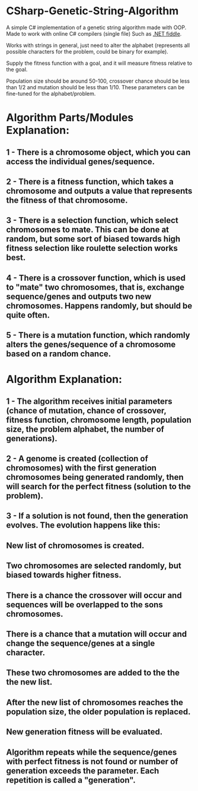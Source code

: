 # CSharp-Genetic-String-Algorithm
A simple C# implementation of a genetic string algorithm made with OOP. Made to work with online C# compilers (single file)
Such as [.NET fiddle](https://dotnetfiddle.net/).

Works with strings in general, just need to alter the alphabet (represents all possible characters for the problem, could be binary for example).

Supply the fitness function with a goal, and it will measure fitness relative to the goal.

Population size should be around 50-100, crossover chance should be less than 1/2 and mutation should be less than 1/10. These parameters can be fine-tuned for the alphabet/problem.

# Algorithm Parts/Modules Explanation:

## 1 - There is a chromosome object, which you can access the individual genes/sequence.
## 2 - There is a fitness function, which takes a chromosome and outputs a value that represents the fitness of that chromosome.
## 3 - There is a selection function, which select chromosomes to mate. This can be done at random, but some sort of biased towards high fitness selection like roulette selection works best.
## 4 - There is a crossover function, which is used to "mate" two chromosomes, that is, exchange sequence/genes and outputs two new chromosomes. Happens randomly, but should be quite often.
## 5 - There is a mutation function, which randomly alters the genes/sequence of a chromosome based on a random chance.

# Algorithm Explanation:

## 1 - The algorithm receives initial parameters (chance of mutation, chance of crossover, fitness function, chromosome length, population size, the problem alphabet, the number of generations).

## 2 - A genome is created (collection of chromosomes) with the first generation chromosomes being generated randomly, then will search for the perfect fitness (solution to the problem).

## 3 - If a solution is not found, then the generation evolves. The evolution happens like this: 
## New list of chromosomes is created.
## Two chromosomes are selected randomly, but biased towards higher fitness.
## There is a chance the crossover will occur and sequences will be overlapped to the sons chromosomes.
## There is a chance that a mutation will occur and change the sequence/genes at a single character.
## These two chromosomes are added to the the the new list.
## After the new list of chromosomes reaches the population size, the older population is replaced.
## New generation fitness will be evaluated.
## Algorithm repeats while the sequence/genes with perfect fitness is not found or number of generation exceeds the parameter. Each repetition is called a "generation". 
